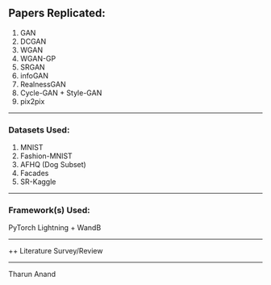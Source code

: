 ## Papers Replicated:   
1. GAN     
2. DCGAN    
3. WGAN   
4. WGAN-GP
5. SRGAN    
6. infoGAN
7. RealnessGAN
8. Cycle-GAN + Style-GAN 
9. pix2pix 
---   

### Datasets Used:

1. MNIST   
2. Fashion-MNIST
3. AFHQ (Dog Subset)   
4. Facades
5. SR-Kaggle 
---

### Framework(s) Used:

PyTorch Lightning + WandB

---

++ Literature Survey/Review       

---   
  Tharun Anand    

